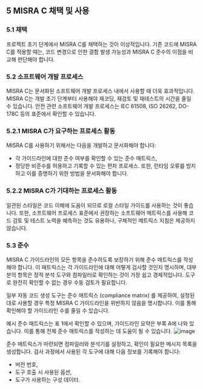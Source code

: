 ## 5 MISRA C 채택 및 사용
### 5.1 채택
프로젝트 초기 단계에서 MISRA C를 채택하는 것이 이상적입니다. 기존 코드에 MISRA C를 적용할 때는, 코드 변경으로 인한 결함 발생 가능성과 MISRA C 준수의 이점을 비교해 판단해야 합니다.

### 5.2 소프트웨어 개발 프로세스
MISRA C는 문서화된 소프트웨어 개발 프로세스 내에서 사용할 때 더욱 효과적입니다. MISRA C는 개발 초기 단계부터 사용해야 재코딩, 재검토 및 재테스트의 시간을 줄일 수 있습니다. 안전 관련 소프트웨어 개발 프로세스는 IEC 61508, ISO 26262, DO-178C 등의 표준에서 확인할 수 있습니다.

### 5.2.1 MISRA C가 요구하는 프로세스 활동
MISRA C를 사용하기 위해서는 다음을 개발하고 문서화해야 합니다:

- 각 가이드라인에 대한 준수 여부를 확인할 수 있는 준수 매트릭스,
- 정당한 비준수를 허용하고 기록할 수 있는 편차 프로세스.
또한, 런타임 오류를 방지하고 이를 증명하기 위한 방법을 문서화해야 합니다.

### 5.2.2 MISRA C가 기대하는 프로세스 활동
일관된 스타일은 코드 이해에 도움이 되므로 로컬 스타일 가이드를 사용하는 것이 좋습니다. 또한, 소프트웨어 프로세스 표준에서 권장하는 소프트웨어 메트릭스를 사용해 코드 검토 및 테스트 노력을 예측하는 것도 유용하나, 구체적인 메트릭스 지침은 제공하지 않습니다.

### 5.3 준수
MISRA C 가이드라인의 모든 항목을 준수하도록 보장하기 위해 준수 매트릭스를 작성해야 합니다. 이 매트릭스는 각 가이드라인에 대해 어떻게 검사할 것인지 명시하며, 대부분의 항목은 정적 분석 도구와 컴파일러로 확인하는 것이 가장 쉽고 경제적입니다. 도구로 완전히 확인할 수 없는 경우 수동 검토가 필요합니다.

일부 자동 코드 생성 도구는 준수 매트릭스 (compliance matrix) 를 제공하여, 설정된 대로 사용할 경우 특정 MISRA C 가이드라인을 위반하지 않음을 명시합니다. 이를 통해 확인해야 할 가이드라인 수를 줄일 수 있습니다.

예시 준수 매트릭스는 표 1에서 확인할 수 있으며, 가이드라인 요약은 부록 A에 나와 있습니다. 이를 통해 전체 준수 매트릭스를 작성하는 데 도움이 될 수 있습니다.
![image](https://github.com/user-attachments/assets/78d7c678-3be0-449b-a83a-ef3c9acaa12f)

준수 매트릭스가 마련되면 컴파일러와 분석기를 설정하고, 확인이 필요한 메시지 목록을 생성합니다. 검사 과정에서 사용된 각 도구에 대해 다음 정보를 기록해야 합니다:

- 버전 번호,
- 도구 호출 시 사용된 옵션,
- 도구가 사용하는 구성 데이터.
